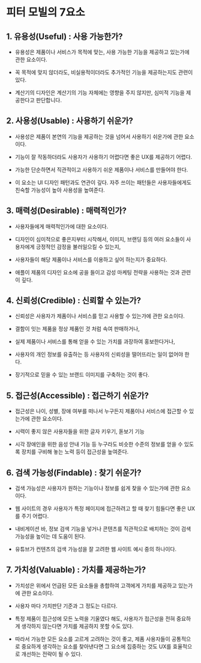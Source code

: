 # 피터 모빌의 7요소
## 1. 유용성(Useful) : 사용 가능한가?
* 유용성은 제품이나 서비스가 목적에 맞는, 사용 가능한 기능을 제공하고 있는가에 관한 요소이다. 

* 꼭 목적에 맞지 않더라도, 비실용적이더라도 추가적인 기능을 제공하는지도 관련이 있다. 

* 계산기의 디자인은 계산기의 기능 자체에는 영향을 주지 않지만, 심미적 기능을 제공한다고 판단합니다.

## 2. 사용성(Usable) : 사용하기 쉬운가?
* 사용성은 제품이 본연의 기능을 제공하는 것을 넘어서 사용하기 쉬운가에 관한 요소이다.

* 기능이 잘 작동하더라도 사용자가 사용하기 어렵다면 좋은 UX를 제공하기 어렵다.

* 가능한 단순하면서 직관적이고 사용하기 쉬운 제품이나 서비스를 만들어야 한다.

* 이 요소는 UI 디자인 패턴과도 연관이 깊다. 자주 쓰이는 패턴들은 사용자들에게도 친숙할 가능성이 높아 사용성을 높여준다.

## 3. 매력성(Desirable) : 매력적인가?
* 사용자들에게 매력적인가에 대한 요소이다.

* 디자인이 심미적으로 좋은지부터 시작해서, 이미지, 브랜딩 등의 여러 요소들이 사용자에게 긍정적인 감정을 불러일으킬 수 있는지, 

* 사용자들이 해당 제품이나 서비스를 이용하고 싶어 하는지가 중요하다.

* 애플이 제품의 디자인 요소에 공을 들이고 감성 마케팅 전략을 사용하는 것과 관련이 깊다.
## 4. 신뢰성(Credible) : 신뢰할 수 있는가?
* 신뢰성은 사용자가 제품이나 서비스를 믿고 사용할 수 있는가에 관한 요소이다.

* 결함이 잇는 제품을 정상 제품인 것 처럼 속여 판매하거나, 
* 실제 제품이나 서비스를 통해 얻을 수 있는 가치를 과장하여 홍보한다거나,
* 사용자의 개인 정보를 유출하는 등 사용자의 신뢰성을 떨어뜨리는 일이 없어야 한다.

* 장기적으로 믿을 수 있는 브랜드 이미지를 구축하는 것이 좋다.

## 5. 접근성(Accessible) : 접근하기 쉬운가?

* 접근성은 나이, 성별, 장애 여부를 떠나서 누구든지 제품이나 서비스에 접근할 수 있는가에 관한 요소이다. 

* 시력이 좋지 않은 사용자들을 위한 글자 키우기, 돋보기 기능

* 시각 장애인을 위한 음성 안내 기능 등 누구라도 비슷한 수준의 정보를 얻을 수 있도록 장치를 구비해 놓는 노력 등이 접근성을 높여준다.

## 6. 검색 가능성(Findable) : 찾기 쉬운가?

* 검색 가능성은 사용자가 원하는 기능이나 정보를 쉽게 찾을 수 있는가에 관한 요소이다. 

* 웹 사이트의 경우 사용자가 특정 페이지에 접근하려고 할 때 찾기 힘들다면 좋은 UX를 주기 어렵다. 

* 내비게이션 바, 정보 검색 기능을 넣거나 콘텐츠를 직관적으로 배치하는 것이 검색 가능성을 높이는 데 도움이 된다.

* 유튜브가 컨텐츠의 검색 가능성을 잘 고려한 웹 사이트 예시 중의 하나이다.

## 7. 가치성(Valuable) : 가치를 제공하는가?

* 가치성은 위에서 언급된 모든 요소들을 총합하여 고객에게 가치를 제공하고 있는가에 관한 요소이다.

* 사용자 마다 가치판단 기준과 그 정도는 다르다.

* 특정 제품이 접근성에 모든 노력을 기울였다 해도, 사용자가 접근성을 전혀 중요하게 생각하지 않는다면 가치를 제공하지 못할 수도 있다.

* 따라서 가능한 모든 요소를 고르게 고려하는 것이 좋고, 제품 사용자들이 공통적으로 중요하게 생각하는 요소를 찾아낸다면 그 요소에 집중하는 것도 UX를 효율적으로 개선하는 전략이 될 수 있다.

